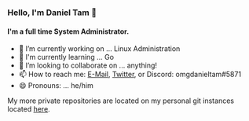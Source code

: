 <!--
### Hi there 👋
**omgdanieltam/omgdanieltam** is a ✨ _special_ ✨ repository because its `README.md` (this file) appears on your GitHub profile.

Here are some ideas to get you started:

- 🔭 I’m currently working on ... 
- 🌱 I’m currently learning ...
- 👯 I’m looking to collaborate on ...
- 🤔 I’m looking for help with ...
- 💬 Ask me about ...
- 📫 How to reach me: ...
- 😄 Pronouns: ...
- ⚡ Fun fact: ...
-->
### Hello, I'm Daniel Tam 👋

#### I'm a full time System Administrator.
- 🔭 I’m currently working on ... Linux Administration
- 🌱 I'm currently learning ... Go
- 👯 I’m looking to collaborate on ... anything!
- 📫 How to reach me: [E-Mail](mailto:omgdanieltam@protonmail.com), [Twitter](https://twitter.com/omgdanieltam), or Discord: omgdanieltam#5871
- 😄 Pronouns: ... he/him

My more private repositories are located on my personal git instances located [here](https://git.dtam.pw/daniel).
